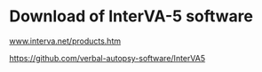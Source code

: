# Download of InterVA-5 software

www.interva.net/products.htm 

https://github.com/verbal-autopsy-software/InterVA5
